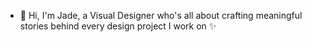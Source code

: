- 👋 Hi, I'm Jade, a Visual Designer who's all about crafting meaningful stories behind every design project I work on ✨

<!---
dajebp/dajebp is a ✨ special ✨ repository because its `README.md` (this file) appears on your GitHub profile.
You can click the Preview link to take a look at your changes.
--->
